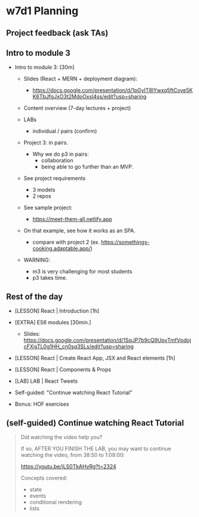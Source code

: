 
# w7d1 Planning


<!-- 

Status: complete

Notes:
- w7d2 is challenging. Try to make further progress today so that tomorrow is not so heavy.

-->




## Project feedback (ask TAs)


<!--

Project 2 feedback:

Give feedback to students (ex. if you see anything to they can learn from).
- Let's keep it positive.
- Let's keep it brief (they'll be busy)
- Let's keep it focused on things they can learn from (they will probably not have time to implement any suggestions)

-->



## Intro to module 3

- Intro to module 3: [30m]

  - Slides (React + MERN + deployment diagram):
    - https://docs.google.com/presentation/d/1pGyIT8lYwxq5ftCoye5KK6TbJfgJxO3t2MdoOxsl4ss/edit?usp=sharing

  - Content overview (7-day lectures + project)

  - LABs
    - individual / pairs (confirm)

    <!-- 
    @Luis: share lab planning with students
     -->

  - Project 3: in pairs.

    <!--
    
    - if a student is falling behind in labs or requirements to graduate, we will ask them to do project 3 individual.
    
    - when this is the case, we contact them before we start project 3 (we still have quite a few labs).

    -->


    - Why we do p3 in pairs:
        - collaboration
        - being able to go further than an MVP.


  <!-- @Luis: include the notes above in the slides (labs, project etc) -->


  - See project requirements
    - 3 models
    - 2 repos

  - See sample project:
    - https://meet-them-all.netlify.app

  - On that example, see how it works as an SPA.
    - compare with project 2 (ex. https://somethings-cooking.adaptable.app/)

  - WARNING: 
    - m3 is very challenging for most students 
    - p3 takes time.



## Rest of the day

- [LESSON] React | Introduction [1h]

- [EXTRA] ES6 modules [30min.]
  - Slides: https://docs.google.com/presentation/d/1SqJP7b9cQ9UpvTmfVpdojcFXjsTL0g1HH_cn0sq3SLs/edit?usp=sharing

- [LESSON] React | Create React App, JSX and React elements [1h]

- [LESSON] React | Components & Props

- [LAB] LAB | React Tweets
  
  
  <!-- 
  
  @Luis:

  Consider doing "React training [steps 1-7]" (instead of "React Tweets")

  Topics Covered in steps 1-7:
  - components, props
  - inline style / conditional css
  - props.children
  - conditional rendering
  
  Things to Consider:
  - would need to move Conditional Rendering to w7d1 (can be good to make d2 ligher)
  - currently we don't have solutions (solutions for 1-7 can be enough)

  -->


- Self-guided: "Continue watching React Tutorial"

- Bonus: HOF exercises




## (self-guided) Continue watching React Tutorial


> Did watching the video help you?
> 
> If so, AFTER YOU FINISH THE LAB, you may want to continue watching the video, from 38:50 to 1:08:00:
> 
> https://youtu.be/jLS0TkAHvRg?t=2324
> 
> Concepts covered:
> - state 
> - events
> - conditional rendering 
> - lists



